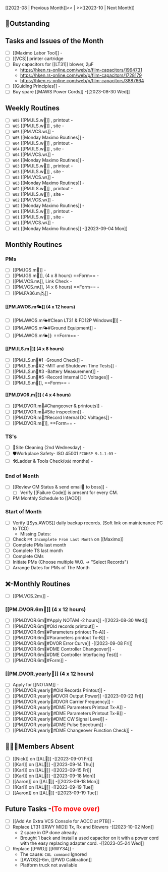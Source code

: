 [[2023-08 | Previous Month]]<< | >>[[2023-10 | Next Month]]
## 📌Outstanding
## Tasks and Issues of the Month
- [ ] [[Maximo Labor Tool]] -
- [ ] [[VCS]] printer cartridge 
- [ ] Buy capacitors for [[LT31]] blower, 2μF 
	- https://hken.rs-online.com/web/p/film-capacitors/1964731
	- https://hken.rs-online.com/web/p/film-capacitors/1728179
	- https://hken.rs-online.com/web/p/film-capacitors/3887664
- [ ] [[Guiding Principles]] -
- [ ] Buy spare [[MAWS Power Cords]] -[[2023-08-30 Wed]]
## Weekly Routines
- [ ] `W05` [[PM.ILS.w🛬]] , printout -
- [ ] `W05` [[PM.ILS.w🛬]] , site -
- [ ] `W05` [[PM.VCS.w📞]] -
- [ ] `W05` [[Monday Maximo Routines]] -
- [ ] `W04` [[PM.ILS.w🛬]] , printout -
- [ ] `W04` [[PM.ILS.w🛬]] , site -
- [ ] `W04` [[PM.VCS.w📞]] -
- [ ] `W04` [[Monday Maximo Routines]] -
- [ ] `W03` [[PM.ILS.w🛬]] , printout -
- [ ] `W03` [[PM.ILS.w🛬]] , site -
- [ ] `W03` [[PM.VCS.w📞]] -
- [ ] `W03` [[Monday Maximo Routines]] -
- [ ] `W02` [[PM.ILS.w🛬]] , printout -
- [ ] `W02` [[PM.ILS.w🛬]] , site -
- [ ] `W02` [[PM.VCS.w📞]] -
- [ ] `W02` [[Monday Maximo Routines]] -
- [ ] `W01` [[PM.ILS.w🛬]] , printout -
- [ ] `W01` [[PM.ILS.w🛬]] , site -
- [ ] `W01` [[PM.VCS.w📞]] -
- [ ] `W01` [[Monday Maximo Routines]] -[[2023-09-04 Mon]]
## Monthly Routines
### PMs
- [ ] [[PM.IGS.m🛫]] -
- [ ] [[PM.IGS.m🛫]], (4 x 8 hours) ==Form== -
- [ ] [[PM.VCS.m📞]], Link Check -
- [ ] [[PM.VCS.m📞]], (4 x 6 hours) ==Form== -
- [ ] [[PM.FA36.m🖧]] -
#### [[PM.AWOS.m🌤️]] (4 x 12 hours)
- [ ] [[PM.AWOS.m🌤️#Clean LT31 & FD12P Windows🚚]] -
- [ ] [[PM.AWOS.m🌤️#Ground Equipment]] -
- [ ] [[PM.AWOS.m🌤️]]:  ==Form== -
#### [[PM.ILS.m🛬]] (4 x 8 hours)
- [ ] [[PM.ILS.m🛬#1 -Ground Check]] -
- [ ] [[PM.ILS.m🛬#2 -MIT and Shutdown Time Tests]] -
- [ ] [[PM.ILS.m🛬#3 -Battery Measurement]] -
- [ ] [[PM.ILS.m🛬#5 -Record Internal DC Voltages]] -
- [ ] [[PM.ILS.m🛬]],  ==Form== -
#### [[PM.DVOR.m🧭]] ( 4 x 4 hours)
- [ ] [[PM.DVOR.m🧭#Changeover & printouts]] -
- [ ] [[PM.DVOR.m🧭#Site inspection]] -
- [ ] [[PM.DVOR.m🧭#Record Internal DC Voltages]] -
- [ ] [[PM.DVOR.m🧭]], ==Form== -
### TS's
- [ ] 🧹Site Cleaning (2nd Wednesday) -
- [ ] 🛡️Workplace Safety- ISO 45001 `FCOHSP 9.1.1-03` -
- [ ] 🛠️Ladder & Tools Check(`Odd` months) -
### End of Month
- [ ] [[Review CM Status & send email📧 to boss]] -
	- [ ] Verify [[Failure Code]] is present for every CM.
- [ ] PM Monthly Schedule to [[AOD]]
### Start of Month
- [ ] Verify [[Sys.AWOS]] daily backup records. (Soft link on maintenance PC to TCD)
	- Missing Dates: 
- [ ] Check `PM Incomplete From Last Month` on [[Maximo]]
- [ ] Complete PMs last month
- [ ] Complete TS last month
- [ ] Complete CMs
- [ ] Initiate PMs (Choose multiple W.O. -> "Select Records")
- [ ] Arrange Dates for PMs of The Month

## ❌-Monthly Routines
- [ ] [[PM.VCS.2m📞]] -
### [[PM.DVOR.6m🧭]] (4 x 12 hours)
- [ ] [[PM.DVOR.6m🧭#Apply NOTAM -2 hours]] -[[2023-08-30 Wed]]
- [ ] [[PM.DVOR.6m🧭#Old records printout]] -
- [ ] [[PM.DVOR.6m🧭#Parameters printout Tx-A]] -
- [ ] [[PM.DVOR.6m🧭#Parameters printout Tx-B]] -
- [ ] [[PM.DVOR.6m🧭#DVOR Error Curve]] -[[2023-09-08 Fri]]
- [ ] [[PM.DVOR.6m🧭#DME Controller Changeover]] -
- [ ] [[PM.DVOR.6m🧭#DME Controller Interfacing Test]] -
- [ ] [[PM.DVOR.6m🧭#Form]] -
### [[PM.DVOR.yearly🧭]] (4 x 12 hours)
- [ ] Apply for [[NOTAM]] -
- [ ] [[PM.DVOR.yearly🧭#Old Records Printout]] -
- [ ] [[PM.DVOR.yearly🧭#DVOR Output Power]] -[[2023-09-22 Fri]]
- [ ] [[PM.DVOR.yearly🧭#DVOR Carrier Frequency]] -
- [ ] [[PM.DVOR.yearly🧭#DME Parameters Printout Tx-A]] -
- [ ] [[PM.DVOR.yearly🧭#DME Parameters Printout Tx-B]] -
- [ ] [[PM.DVOR.yearly🧭#DME CW Signal Level]] -
- [ ] [[PM.DVOR.yearly🧭#DME Pulse Spectrum]] -
- [ ] [[PM.DVOR.yearly🧭#DME Changeover Function Check]] -
## 👨‍👦‍👦Members Absent
- [ ] [[Nick]] on [[AL🎉]] -[[2023-09-01 Fri]]
- [ ] [[Karl]] on [[AL🎉]] -[[2023-09-14 Thu]]
- [ ] [[Karl]] on [[AL🎉]] -[[2023-09-15 Fri]]
- [ ] [[Karl]] on [[AL🎉]] -[[2023-09-18 Mon]]
- [ ] [[Aaron]] on [[AL🎉]] -[[2023-09-18 Mon]]
- [ ] [[Karl]] on [[AL🎉]] -[[2023-09-19 Tue]]
- [ ] [[Aaron]] on [[AL🎉]] -[[2023-09-19 Tue]]
## Future Tasks -<span style='color: red'>(To move over)</span>
- [ ] [[Add An Extra VCS Console for AOCC at PTB]] -
- [ ] Replace LT31 [[RWY MID]] Tx, Rx and Blowers -[[2023-10-02 Mon]]
	- 2 spare in GP done already. 
	- Brought 1 back and install a used capacitor on it with a power cord with the easy replacing adapter cord. -[[2023-05-24 Wed]]
- [ ] Replace [[PWD]] [[RWY34]] -
	- The cause: `CAL command` Ignored
	- [[AWOS]]-6m, [[PWD Calibration]]
	- Platform truck not available
 